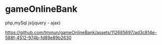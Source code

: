 # gameOnlineBank
php,mySql   js(jquery - ajax)

https://github.com/tmmun/gameOnlineBank/assets/112685697/ad3c814e-588f-4512-974b-fd89e89b2630
